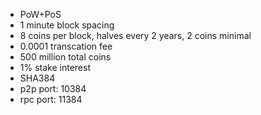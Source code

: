 - PoW+PoS
- 1 minute block spacing
- 8 coins per block, halves every 2 years, 2 coins minimal
- 0.0001 transcation fee
- 500 million total coins
- 1% stake interest
- SHA384
- p2p port: 10384
- rpc port: 11384
